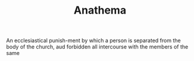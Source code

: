 ---
title: Anathema
permalink: "/definitions/anathema.html"
body: An ecclesiastical punish-ment by which a person is separated from the body of
  the church, aud forbidden all intercourse with the members of the same
published_at: '2018-07-07'
layout: post
---